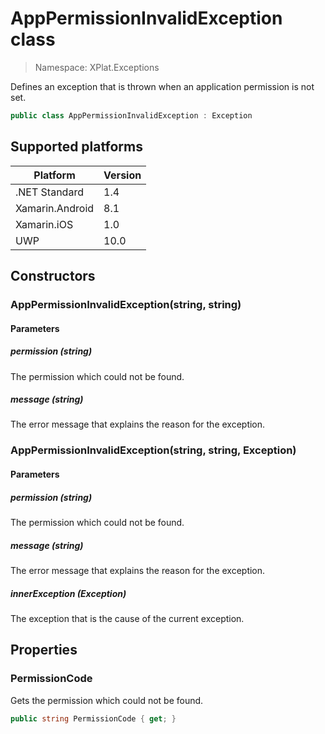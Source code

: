 # AppPermissionInvalidException class

> Namespace: XPlat.Exceptions

Defines an exception that is thrown when an application permission is not set.

```csharp
public class AppPermissionInvalidException : Exception
```

## Supported platforms

| Platform | Version |
| --- | --- |
| .NET Standard | 1.4 |
| Xamarin.Android | 8.1 |
| Xamarin.iOS  | 1.0 |
| UWP | 10.0 | 

## Constructors

### AppPermissionInvalidException(string, string)

#### Parameters
##### permission (string)
The permission which could not be found.
##### message (string)
The error message that explains the reason for the exception.

### AppPermissionInvalidException(string, string, Exception)


#### Parameters
##### permission (string)
The permission which could not be found.
##### message (string)
The error message that explains the reason for the exception.
##### innerException (Exception)
The exception that is the cause of the current exception.

## Properties

### PermissionCode

Gets the permission which could not be found.

```csharp
public string PermissionCode { get; }
```